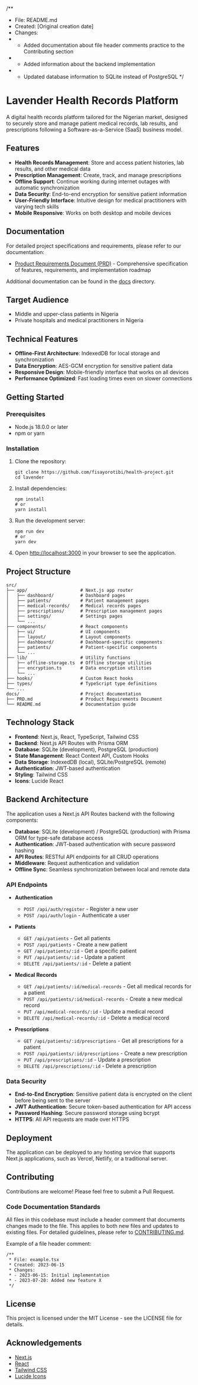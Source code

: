 /**
 * File: README.md
 * Created: [Original creation date]
 * Changes: 
 * - Added documentation about file header comments practice to the Contributing section
 * - Added information about the backend implementation
 * - Updated database information to SQLite instead of PostgreSQL
 */

# Lavender Health Records Platform

A digital health records platform tailored for the Nigerian market, designed to securely store and manage patient medical records, lab results, and prescriptions following a Software-as-a-Service (SaaS) business model.

## Features

- **Health Records Management**: Store and access patient histories, lab results, and other medical data
- **Prescription Management**: Create, track, and manage prescriptions
- **Offline Support**: Continue working during internet outages with automatic synchronization
- **Data Security**: End-to-end encryption for sensitive patient information
- **User-Friendly Interface**: Intuitive design for medical practitioners with varying tech skills
- **Mobile Responsive**: Works on both desktop and mobile devices

## Documentation

For detailed project specifications and requirements, please refer to our documentation:

- [Product Requirements Document (PRD)](./docs/PRD.md) - Comprehensive specification of features, requirements, and implementation roadmap

Additional documentation can be found in the [docs](./docs) directory.

## Target Audience

- Middle and upper-class patients in Nigeria
- Private hospitals and medical practitioners in Nigeria

## Technical Features

- **Offline-First Architecture**: IndexedDB for local storage and synchronization
- **Data Encryption**: AES-GCM encryption for sensitive patient data
- **Responsive Design**: Mobile-friendly interface that works on all devices
- **Performance Optimized**: Fast loading times even on slower connections

## Getting Started

### Prerequisites

- Node.js 18.0.0 or later
- npm or yarn

### Installation

1. Clone the repository:
   ```
   git clone https://github.com/fisayorotibi/health-project.git
   cd lavender
   ```

2. Install dependencies:
   ```
   npm install
   # or
   yarn install
   ```

3. Run the development server:
   ```
   npm run dev
   # or
   yarn dev
   ```

4. Open [http://localhost:3000](http://localhost:3000) in your browser to see the application.

## Project Structure

```
src/
├── app/                    # Next.js app router
│   ├── dashboard/          # Dashboard pages
│   ├── patients/           # Patient management pages
│   ├── medical-records/    # Medical records pages
│   ├── prescriptions/      # Prescription management pages
│   ├── settings/           # Settings pages
│   └── ...
├── components/             # React components
│   ├── ui/                 # UI components
│   ├── layout/             # Layout components
│   ├── dashboard/          # Dashboard-specific components
│   ├── patients/           # Patient-specific components
│   └── ...
├── lib/                    # Utility functions
│   ├── offline-storage.ts  # Offline storage utilities
│   ├── encryption.ts       # Data encryption utilities
│   └── ...
├── hooks/                  # Custom React hooks
├── types/                  # TypeScript type definitions
└── ...
docs/                       # Project documentation
├── PRD.md                  # Product Requirements Document
└── README.md               # Documentation guide
```

## Technology Stack

- **Frontend**: Next.js, React, TypeScript, Tailwind CSS
- **Backend**: Next.js API Routes with Prisma ORM
- **Database**: SQLite (development), PostgreSQL (production)
- **State Management**: React Context API, Custom Hooks
- **Data Storage**: IndexedDB (local), SQLite/PostgreSQL (remote)
- **Authentication**: JWT-based authentication
- **Styling**: Tailwind CSS
- **Icons**: Lucide React

## Backend Architecture

The application uses a Next.js API Routes backend with the following components:

- **Database**: SQLite (development) / PostgreSQL (production) with Prisma ORM for type-safe database access
- **Authentication**: JWT-based authentication with secure password hashing
- **API Routes**: RESTful API endpoints for all CRUD operations
- **Middleware**: Request authentication and validation
- **Offline Sync**: Seamless synchronization between local and remote data

### API Endpoints

- **Authentication**
  - `POST /api/auth/register` - Register a new user
  - `POST /api/auth/login` - Authenticate a user

- **Patients**
  - `GET /api/patients` - Get all patients
  - `POST /api/patients` - Create a new patient
  - `GET /api/patients/:id` - Get a specific patient
  - `PUT /api/patients/:id` - Update a patient
  - `DELETE /api/patients/:id` - Delete a patient

- **Medical Records**
  - `GET /api/patients/:id/medical-records` - Get all medical records for a patient
  - `POST /api/patients/:id/medical-records` - Create a new medical record
  - `PUT /api/medical-records/:id` - Update a medical record
  - `DELETE /api/medical-records/:id` - Delete a medical record

- **Prescriptions**
  - `GET /api/patients/:id/prescriptions` - Get all prescriptions for a patient
  - `POST /api/patients/:id/prescriptions` - Create a new prescription
  - `PUT /api/prescriptions/:id` - Update a prescription
  - `DELETE /api/prescriptions/:id` - Delete a prescription

### Data Security

- **End-to-End Encryption**: Sensitive patient data is encrypted on the client before being sent to the server
- **JWT Authentication**: Secure token-based authentication for API access
- **Password Hashing**: Secure password storage using bcrypt
- **HTTPS**: All API requests are made over HTTPS

## Deployment

The application can be deployed to any hosting service that supports Next.js applications, such as Vercel, Netlify, or a traditional server.

## Contributing

Contributions are welcome! Please feel free to submit a Pull Request.

### Code Documentation Standards

All files in this codebase must include a header comment that documents changes made to the file. This applies to both new files and updates to existing files. For detailed guidelines, please refer to [CONTRIBUTING.md](./src/CONTRIBUTING.md).

Example of a file header comment:
```
/**
 * File: example.tsx
 * Created: 2023-06-15
 * Changes: 
 * - 2023-06-15: Initial implementation
 * - 2023-07-20: Added new feature X
 */
```

## License

This project is licensed under the MIT License - see the LICENSE file for details.

## Acknowledgements

- [Next.js](https://nextjs.org/)
- [React](https://reactjs.org/)
- [Tailwind CSS](https://tailwindcss.com/)
- [Lucide Icons](https://lucide.dev/)
